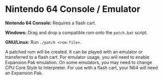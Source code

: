 # Nintendo 64 Console / Emulator

**Nintendo 64 Console:** Requires a flash cart.

**Windows:** Drag and drop a compatible rom onto the `patch.bat` script.

**GNU/Linux:** Run `./patch <rom-file>`.

A patched rom will be created. It can be played with an emulator or transferred
to a flash cart. For emulator usage, you will need to enable Expansion Pak
emulation. On some emulators, you may need to change CPU Core Style to
Interpreter. For use with a flash cart, your N64 will need an Expansion Pak.
